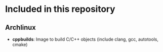 # Included in this repository

## Archlinux

* __cppbuilds__: Image to build C/C++ objects (include clang, gcc, autotools, cmake)
